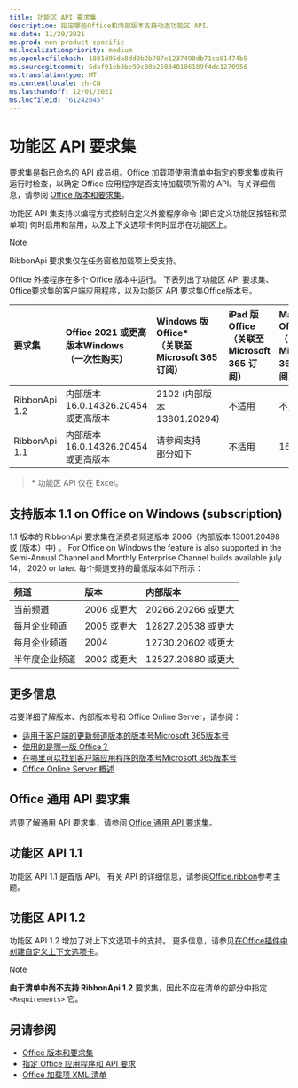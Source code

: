```yaml
---
title: 功能区 API 要求集
description: 指定哪些Office和内部版本支持动态功能区 API。
ms.date: 11/29/2021
ms.prod: non-product-specific
ms.localizationpriority: medium
ms.openlocfilehash: 1801d95da8dd0b2b707e1237498db71ca81474b5
ms.sourcegitcommit: 5daf91eb3be99c88b250348186189f4dc1270956
ms.translationtype: MT
ms.contentlocale: zh-CN
ms.lasthandoff: 12/01/2021
ms.locfileid: "61242045"
---
```

# <a name="ribbon-api-requirement-sets"></a>功能区 API 要求集

要求集是指已命名的 API 成员组。Office 加载项使用清单中指定的要求集或执行运行时检查，以确定 Office 应用程序是否支持加载项所需的 API。有关详细信息，请参阅 [Office 版本和要求集](../../develop/office-versions-and-requirement-sets.md)。

功能区 API 集支持以编程方式控制自定义外接程序命令 (即自定义功能区按钮和菜单项) 何时启用和禁用，以及上下文选项卡何时显示在功能区上。

> [!NOTE]
> RibbonApi 要求集仅在任务窗格加载项上受支持。

Office 外接程序在多个 Office 版本中运行。 下表列出了功能区 API 要求集、Office要求集的客户端应用程序，以及功能区 API 要求集Office版本号。

|  要求集  | Office 2021 或更高版本Windows<br>（一次性购买） | Windows 版 Office\*<br>（关联至 Microsoft 365 订阅） |  iPad 版 Office<br>（关联至 Microsoft 365 订阅）  |  Mac 版 Office\*<br>（关联至 Microsoft 365 订阅）  | Office 网页版\*  |  Office Online Server  |
|:-----|:-----|:-----|:-----|:-----|:-----|:-----|
| RibbonApi 1.2  | 内部版本 16.0.14326.20454 或更高版本 | 2102 (内部版本 13801.20294)  | 不适用 | 不支持 | 2021 年 5 月 | 不适用|
| RibbonApi 1.1  | 内部版本 16.0.14326.20454 或更高版本 | 请参阅支持<br>部分如下 | 不适用 | 16.38 | 2020 年 11 月 | 不适用|

> **&#42;** 功能区 API 仅在 Excel。

## <a name="support-for-version-11-on-office-on-windows-subscription"></a>支持版本 1.1 on Office on Windows (subscription) 

1.1 版本的 RibbonApi 要求集在消费者频道版本 2006（内部版本 13001.20498 或 (版本）中) 。 For Office on Windows the feature is also supported in the Semi-Annual Channel and Monthly Enterprise Channel builds available july 14， 2020 or later. 每个频道支持的最低版本如下所示：  

|频道 | 版本 | 内部版本|
|:-----|:-----|:-----|
|当前频道 | 2006 或更大 | 20266.20266 或更大|
|每月企业频道 | 2005 或更大 | 12827.20538 或更大|
|每月企业频道 | 2004 | 12730.20602 或更大|
|半年度企业频道 | 2002 或更大 | 12527.20880 或更大|

## <a name="more-information"></a>更多信息

若要详细了解版本、内部版本号和 Office Online Server，请参阅：

- [适用于客户端的更新频道版本的版本号Microsoft 365版本号](/officeupdates/update-history-microsoft365-apps-by-date)
- [使用的是哪一版 Office？](https://support.microsoft.com/office/932788b8-a3ce-44bf-bb09-e334518b8b19)
- [在哪里可以找到客户端应用程序的版本号Microsoft 365版本号](/officeupdates/update-history-microsoft365-apps-by-date)
- [Office Online Server 概述](/officeonlineserver/office-online-server-overview)

## <a name="office-common-api-requirement-sets"></a>Office 通用 API 要求集

若要了解通用 API 要求集，请参阅 [Office 通用 API 要求集](office-add-in-requirement-sets.md)。

## <a name="ribbon-api-11"></a>功能区 API 1.1

功能区 API 1.1 是首版 API。 有关 API 的详细信息，请参阅[Office.ribbon](/javascript/api/office/office.ribbon)参考主题。

## <a name="ribbon-api-12"></a>功能区 API 1.2

功能区 API 1.2 增加了对上下文选项卡的支持。 更多信息，请参见[在Office插件中创建自定义上下文选项卡](../../design/contextual-tabs.md)。

> [!NOTE]
> **由于清单中尚不支持 RibbonApi 1.2** 要求集，因此不应在清单的部分中指定 `<Requirements>` 它。

## <a name="see-also"></a>另请参阅

- [Office 版本和要求集](../../develop/office-versions-and-requirement-sets.md)
- [指定 Office 应用程序和 API 要求](../../develop/specify-office-hosts-and-api-requirements.md)
- [Office 加载项 XML 清单](../../develop/add-in-manifests.md)

